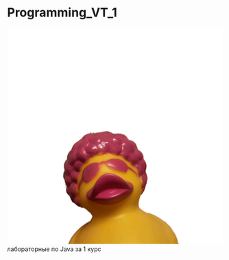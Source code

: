 # Programming_VT_1
![image](https://github.com/Doraaazzz/Programming_VT_1/blob/main/meow.gif)
лабораторные по Java за 1 курс
 

